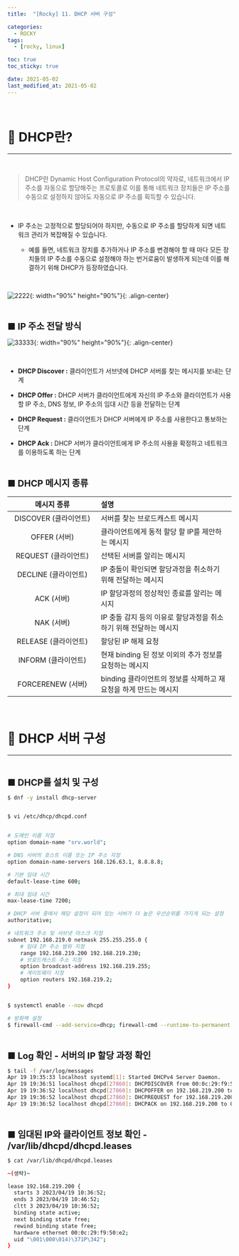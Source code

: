 ```yaml
---
title:  "[Rocky] 11. DHCP 서버 구성" 

categories:
  - ROCKY
tags:
  - [rocky, linux]

toc: true
toc_sticky: true

date: 2021-05-02
last_modified_at: 2021-05-02
---
```

<br>

# 🔔 DHCP란?
---

<style>
table {
    font-size: 12pt;
}
table th:first-of-type {
    width: 5%;
}
table th:nth-of-type(2) {
    width: 15%;
}
table th:nth-of-type(3) {
    width: 50%;
}
table th:nth-of-type(4) {
    width: 30%;
}
big {
    font-size: 15pt;
}
</style>

<br>

> DHCP란 Dynamic Host Configuration Protocol의 약자로, 네트워크에서 IP 주소를 자동으로 할당해주는 프로토콜로 이를 통해 네트워크 장치들은 IP 주소를 수동으로 설정하지 않아도 자동으로 IP 주소를 획득할 수 있습니다.

<br>

+ IP 주소는 고정적으로 할당되어야 하지만, 수동으로 IP 주소를 할당하게 되면 네트워크 관리가 복잡해질 수 있습니다.


  + 예를 들면, 네트워크 장치를 추가하거나 IP 주소를 변경해야 할 때 마다 모든 장치들의 IP 주소를 수동으로 설정해야 하는 번거로움이 발생하게 되는데 이를 해결하기 위해 DHCP가 등장하였습니다.


<br>

![2222](https://user-images.githubusercontent.com/42735894/233041663-313c3e04-d616-463e-b0aa-bcc352a649e8.png){: width="90%" height="90%"}{: .align-center}

<br>

<big> **■ IP 주소 전달 방식** </big>

![33333](https://user-images.githubusercontent.com/42735894/233041678-db30fcd5-2684-40b0-9ef9-dfdc2cec84bb.png){: width="90%" height="90%"}{: .align-center}

<br>


+ **DHCP Discover :** 클라이언트가 서브넷에 DHCP 서버를 찾는 메시지를 보내는 단계


+ **DHCP Offer :**  DHCP 서버가 클라이언트에게 자신의 IP 주소와 클라이언트가 사용할 IP 주소, DNS 정보, IP 주소의 임대 시간 등을 전달하는 단계


+ **DHCP Request :** 클라이언트가 DHCP 서버에게 IP 주소를 사용한다고 통보하는 단계


+ **DHCP Ack :** DHCP 서버가 클라이언트에게 IP 주소의 사용을 확정하고 네트워크를 이용하도록 하는 단계


<br>

<big> **■ DHCP 메시지 종류** </big>

| 메시지 종류 | 설명 |
|:----------:|:----|
| DISCOVER (클라이언트) | 서버를 찾는 브로드캐스트 메시지 |
| OFFER (서버) | 클라이언트에게 동적 할당 할 IP를 제안하는 메시지 |
| REQUEST (클라이언트) | 선택된 서버를 알리는 메시지 |
| DECLINE (클라이언트) | IP 충돌이 확인되면 할당과정을 취소하기 위해 전달하는 메시지 |
| ACK (서버) | IP 할당과정의 정상적인 종료를 알리는 메시지 |
| NAK (서버) | IP 충돌 감지 등의 이유로 할당과정을 취소하기 위해 전달하는 메시지 |
| RELEASE (클라이언트) | 할당된 IP 해제 요청 |
| INFORM (클라이언트) | 현재 binding 된 정보 이외의 추가 정보를 요청하는 메시지 |
| FORCERENEW (서버) | binding 클라이언트의 정보를 삭제하고 재 요청을 하게 만드는 메시지 |

<br>

# 🔔 DHCP 서버 구성
---

<br>

<big> **■ DHCP를 설치 및 구성** </big>

```bash
$ dnf -y install dhcp-server


$ vi /etc/dhcp/dhcpd.conf


# 도메인 이름 지정
option domain-name "srv.world";

# DNS 서버의 호스트 이름 또는 IP 주소 지정
option domain-name-servers 168.126.63.1, 8.8.8.8;

# 기본 임대 시간
default-lease-time 600;

# 최대 임대 시간
max-lease-time 7200;

# DHCP 서버 중에서 해당 설정이 되어 있는 서버가 더 높은 우선순위를 가지게 되는 설정
authoritative;

# 네트워크 주소 및 서브넷 마스크 지정
subnet 192.168.219.0 netmask 255.255.255.0 {
    # 임대 IP 주소 범위 지정
    range 192.168.219.200 192.168.219.230;
    # 브로드캐스트 주소 지정
    option broadcast-address 192.168.219.255;
    # 게이트웨이 지정
    option routers 192.168.219.2;
}


$ systemctl enable --now dhcpd

# 방화벽 설정
$ firewall-cmd --add-service=dhcp; firewall-cmd --runtime-to-permanent
```

<br>

<big> **■ Log 확인 - 서버의 IP 할당 과정 확인** </big>

```bash
$ tail -f /var/log/messages
Apr 19 19:35:33 localhost systemd[1]: Started DHCPv4 Server Daemon.
Apr 19 19:36:51 localhost dhcpd[27860]: DHCPDISCOVER from 00:0c:29:f9:50:e2 via ens160
Apr 19 19:36:52 localhost dhcpd[27860]: DHCPOFFER on 192.168.219.200 to 00:0c:29:f9:50:e2 via ens160
Apr 19 19:36:52 localhost dhcpd[27860]: DHCPREQUEST for 192.168.219.200 (192.168.219.101) from 00:0c:29:f9:50:e2 via ens160
Apr 19 19:36:52 localhost dhcpd[27860]: DHCPACK on 192.168.219.200 to 00:0c:29:f9:50:e2 via ens160
```

<br>

<big> **■ 임대된 IP와 클라이언트 정보 확인 - /var/lib/dhcpd/dhcpd.leases** </big>

```bash
$ cat /var/lib/dhcpd/dhcpd.leases

~(생략)~

lease 192.168.219.200 {
  starts 3 2023/04/19 10:36:52;
  ends 3 2023/04/19 10:46:52;
  cltt 3 2023/04/19 10:36:52;
  binding state active;
  next binding state free;
  rewind binding state free;
  hardware ethernet 00:0c:29:f9:50:e2;
  uid "\001\000\014)\371P\342";
}
```

<br>